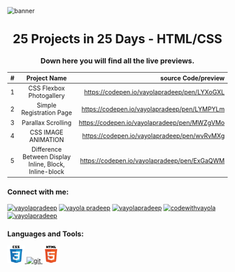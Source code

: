 ![banner](https://github.com/sinonagar123/html_css_projects/assets/102567147/462c8e23-d30f-4b92-87b0-f8d9c45194e0)

<h1 align="center">25 Projects in 25 Days - HTML/CSS</h1>
<h3 align="center">Down here you will find all the live previews.</h3>

<table>
<thead>
<tr>
<th align="left">#</th>
<th align="center">Project Name</th>
<th align="right">source Code/preview</th>

</tr>
</thead>
<tbody>
<tr>
<td align="left">1</td>
<td align="center">CSS Flexbox Photogallery</td>
<td align="right"><a href="https://codepen.io/vayolapradeep/pen/LYXoGXL" rel="nofollow">https://codepen.io/vayolapradeep/pen/LYXoGXL</a></td>  
</tr>
 <tr>
<td align="left">2</td>
<td align="center">Simple Registration Page</td>
<td align="right"><a href="https://codepen.io/vayolapradeep/pen/LYMPYLm" rel="nofollow">https://codepen.io/vayolapradeep/pen/LYMPYLm</a></td>  
</tr>

<tr>
<td align="left">3</td>
<td align="center">Parallax Scrolling</td>
<td align="right"><a href="https://codepen.io/vayolapradeep/pen/MWZgVMo" rel="nofollow">https://codepen.io/vayolapradeep/pen/MWZgVMo</a></td>  
</tr>
 <tr>
<td align="left">4</td>
<td align="center">CSS IMAGE ANIMATION</td>
<td align="right"><a href="https://codepen.io/vayolapradeep/pen/wvRvMXg" rel="nofollow">https://codepen.io/vayolapradeep/pen/wvRvMXg</a></td>  
</tr>
<tr>
<td align="left">5</td>
<td align="center">Difference Between Display Inline, Block, Inline-block</td>
<td align="right"><a href="https://codepen.io/vayolapradeep/pen/ExGaQWM" rel="nofollow">https://codepen.io/vayolapradeep/pen/ExGaQWM</a></td>  
</tr></tbody></table>

<h3 align="left">Connect with me:</h3>
<p align="left">
<a href="https://codepen.io/vayolapradeep" target="blank"><img align="center" src="https://raw.githubusercontent.com/rahuldkjain/github-profile-readme-generator/master/src/images/icons/Social/codepen.svg" alt="vayolapradeep" height="30" width="40" /></a>
<a href="https://twitter.com/vayolapradeep" target="blank"><img align="center" src="https://raw.githubusercontent.com/rahuldkjain/github-profile-readme-generator/master/src/images/icons/Social/twitter.svg" alt="vayola pradeep" height="30" width="40" /></a>
<a href="https://linkedin.com/in/vayolapradeep" target="blank"><img align="center" src="https://raw.githubusercontent.com/rahuldkjain/github-profile-readme-generator/master/src/images/icons/Social/linked-in-alt.svg" alt="vayolapradeep" height="30" width="40" /></a>
<a href="https://instagram.com/codewithvayola" target="blank"><img align="center" src="https://raw.githubusercontent.com/rahuldkjain/github-profile-readme-generator/master/src/images/icons/Social/instagram.svg" alt="codewithvayola" height="30" width="40" /></a>
 <a href="https://dev.to/vayolapradeep" target="blank"><img align="center" src="https://raw.githubusercontent.com/rahuldkjain/github-profile-readme-generator/master/src/images/icons/Social/devto.svg" alt="vayolapradeep" height="30" width="40" /></a></p>

<h3 align="left">Languages and Tools:</h3>
<p align="left"> <a href="https://www.w3schools.com/css/" target="_blank" rel="noreferrer"> <img src="https://raw.githubusercontent.com/devicons/devicon/master/icons/css3/css3-original-wordmark.svg" alt="css3" width="40" height="40"/> </a> <a href="https://git-scm.com/" target="_blank" rel="noreferrer"> <img src="https://www.vectorlogo.zone/logos/git-scm/git-scm-icon.svg" alt="git" width="40" height="40"/> </a> <a href="https://www.w3.org/html/" target="_blank" rel="noreferrer"> <img src="https://raw.githubusercontent.com/devicons/devicon/master/icons/html5/html5-original-wordmark.svg" alt="html5" width="40" height="40"/> </a>   </p>




